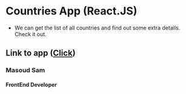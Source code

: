 # Countries App (React.JS)
- We can get the list of all countries and find out some extra details. Check it out.
## Link to app ([Click](https://zesty-cranachan-52e433.netlify.app/))

### Masoud Sam
#### FrontEnd Developer
